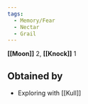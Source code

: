```yaml
---
tags:
  - Memory/Fear
  - Nectar
  - Grail
---
```


**[[Moon]]** 2, **[[Knock]]** 1

## Obtained by

- Exploring with [[Kull]]
